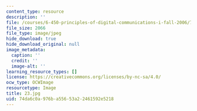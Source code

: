 ```yaml
---
content_type: resource
description: ''
file: /courses/6-450-principles-of-digital-communications-i-fall-2006/74da6c0a976ba55653a22461592e5218_23.jpg
file_size: 2066
file_type: image/jpeg
hide_download: true
hide_download_original: null
image_metadata:
  caption: ''
  credit: ''
  image-alt: ''
learning_resource_types: []
license: https://creativecommons.org/licenses/by-nc-sa/4.0/
ocw_type: OCWImage
resourcetype: Image
title: 23.jpg
uid: 74da6c0a-976b-a556-53a2-2461592e5218
---
```

